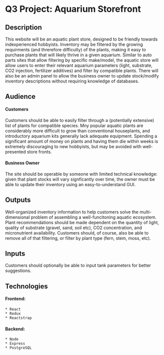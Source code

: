 # Q3 Project: Aquarium Storefront 

## Description
  This website will be an aquatic plant store, designed to be friendly towards indexperienced hobbyists. Inventory may be filtered by the growing requirments (and threrefore difficulty) of the plants, making it easy to purchase plants that will likely thrive in a given aquarium.
  Similar to auto parts sites that allow filtering by specific make/model, the aquatic store will allow users to enter their relevant aquarium parameters (light, substrate, CO2 injection, fertilizer additives) and filter by compatible plants.
    There will also be an admin panel to allow the business owner to update stock/modify inventory descriptions without requiring knowledge of databases.

## Audience
  #### Customers
 Customers should be able to easily filter through a (potentially extensive) list of plants for compatible species. Mny popular aquatic plants are considerably more difficult to grow than conventional houseplants, and introductory aquarium kits generally lack adequate equipment. Spending a significant amount of money on plants and having them die within weeks is extremely discouraging to new hobbyists, but may be avoided with well-presented store fronts.
 
#### Business Owner
  The site should be operable by someone with limited technical knowledge: given that plant stocks will vary signficantly over time, the owner must be able to update their inventory using an easy-to-understand GUI.

## Outputs
  Well-organized inventory information to help customers solve the multi-dimensional problem of assembling a well-funcitoning aquatic ecosystem. Plant recommendations should be made dependent on the quantity of light, quality of substrate (gravel, sand, soil etc), CO2 concentration, and micronutrient availability.
  Customers should, of course, also be able to remove all of that filtering, or filter by plant type (fern, stem, moss, etc).
  
## Inputs
  Customers should optionally be able to input tank parameters for better suggestions.

## Technologies
  #### Frontend:
    * React
    * Redux
    * Reactstrap
  #### Backend:
    * Node
    * Express
    * PostgreSQL

    
